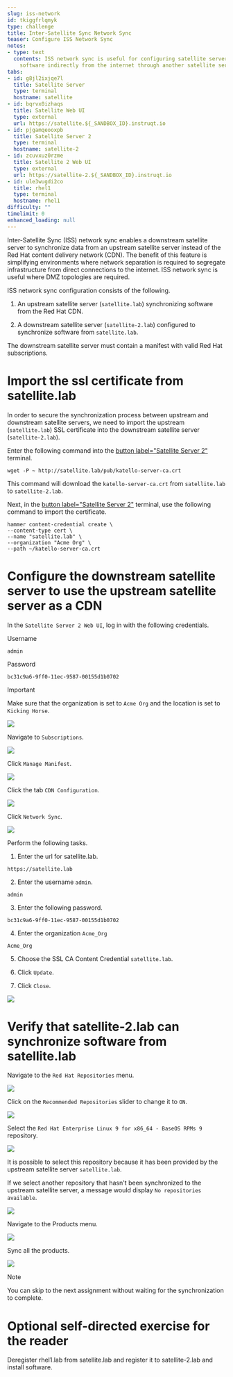 ```yaml
---
slug: iss-network
id: tkiggfrlqmyk
type: challenge
title: Inter-Satellite Sync Network Sync
teaser: Configure ISS Network Sync
notes:
- type: text
  contents: ISS network sync is useful for configuring satellite server to obtain
    software indirectly from the internet through another satellite server.
tabs:
- id: g8jl2ixjqe7l
  title: Satellite Server
  type: terminal
  hostname: satellite
- id: bqrvx0izhaqs
  title: Satellite Web UI
  type: external
  url: https://satellite.${_SANDBOX_ID}.instruqt.io
- id: pjgamqeooxpb
  title: Satellite Server 2
  type: terminal
  hostname: satellite-2
- id: zcuvxuz0rzme
  title: Satellite 2 Web UI
  type: external
  url: https://satellite-2.${_SANDBOX_ID}.instruqt.io
- id: ule3wugdi2co
  title: rhel1
  type: terminal
  hostname: rhel1
difficulty: ""
timelimit: 0
enhanced_loading: null
---
```


Inter-Satellite Sync (ISS) network sync enables a downstream satellite server to synchronize data from an upstream satellite server instead of the Red Hat content delivery network (CDN). The benefit of this feature is simplifying environments where network separation is required to segregate infrastructure from direct connections to the internet. ISS network sync is useful where DMZ topologies are required.

ISS network sync configuration consists of the following.
1) An upstream satellite server (`satellite.lab`) synchronizing software from the Red Hat CDN.

2) A downstream satellite server (`satellite-2.lab`) configured to synchronize software from `satellite.lab`.

The downstream satellite server must contain a manifest with valid Red Hat subscriptions.

Import the ssl certificate from satellite.lab
=============================================

In order to secure the synchronization process between upstream and downstream satellite servers, we need to import the upstream (`satellite.lab`) SSL certificate into the downstream satellite server (`satellite-2.lab`).

Enter the following command into the [button label="Satellite Server 2"](tab-2) terminal.

```bash,run
wget -P ~ http://satellite.lab/pub/katello-server-ca.crt
```
This command will download the `katello-server-ca.crt` from `satellite.lab` to `satellite-2.lab`.

Next, in the [button label="Satellite Server 2"](tab-2) terminal, use the following command to import the certificate.

```bash,run
hammer content-credential create \
--content-type cert \
--name "satellite.lab" \
--organization "Acme Org" \
--path ~/katello-server-ca.crt
```

Configure the downstream satellite server to use the upstream satellite server as a CDN
=======================================================================================

In the `Satellite Server 2 Web UI`, log in with the following credentials.

Username
```
admin
```

Password
```
bc31c9a6-9ff0-11ec-9587-00155d1b0702
```

> [!IMPORTANT]
>Make sure that the organization is set to `Acme Org` and the location is set to `Kicking Horse`.
>
>![](../assets/organdloacation.gif)

Navigate to `Subscriptions`.

![](../assets/subscriptions.png)

Click `Manage Manifest`.

![](../assets/managemanifest.png)

Click the tab `CDN Configuration`.

![](../assets/cdnconfig.png)

Click `Network Sync`.

![](../assets/networksync.png)

Perform the following tasks.
1) Enter the url for satellite.lab.

```
https://satellite.lab
```

2) Enter the username `admin`.

```
admin
```

3) Enter the following password.

```
bc31c9a6-9ff0-11ec-9587-00155d1b0702
```

4) Enter the organization `Acme_Org`

```
Acme_Org
```

5) Choose the SSL CA Content Credential `satellite.lab`.

6) Click `Update`.

7) Click `Close`.

![](../assets/networksyncconfig.png)

Verify that satellite-2.lab can synchronize software from satellite.lab
=======================================================================

Navigate to the `Red Hat Repositories` menu.

![](../assets/redhatrepositories.png)

Click on the `Recommended Repositories` slider to change it to `ON`.

![](../assets/recommendedrepos.png)

Select the `Red Hat Enterprise Linux 9 for x86_64 - BaseOS RPMs 9` repository.

![](../assets/selectrhel9baseos.gif)

It is possible to select this repository because it has been provided by the upstream satellite server `satellite.lab`.

If we select another repository that hasn't been synchronized to the upstream satellite server, a message would display `No repositories available`.

![](../assets/norepoavailable.gif)

Navigate to the Products menu.

![](../assets/products.png)

Sync all the products.

![](../assets/syncproducts.gif)

>[!NOTE]
>You can skip to the next assignment without waiting for the synchronization to complete.

Optional self-directed exercise for the reader
================================

Deregister rhel1.lab from satellite.lab and register it to satellite-2.lab and install software.
